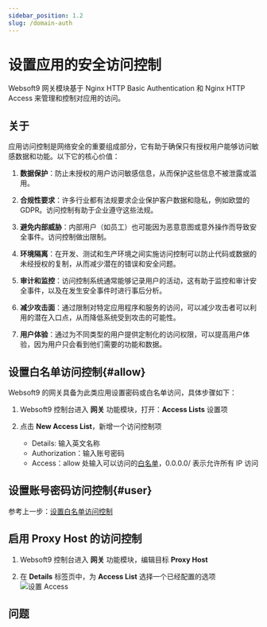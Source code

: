 ```yaml
---
sidebar_position: 1.2
slug: /domain-auth
---
```


# 设置应用的安全访问控制

Websoft9 网关模块基于 Nginx HTTP Basic Authentication 和  Nginx HTTP Access 来管理和控制对应用的访问。

## 关于

应用访问控制是网络安全的重要组成部分，它有助于确保只有授权用户能够访问敏感数据和功能。以下它的核心价值：

1. **数据保护**：防止未授权的用户访问敏感信息，从而保护这些信息不被泄露或滥用。

2. **合规性要求**：许多行业都有法规要求企业保护客户数据和隐私，例如欧盟的 GDPR。访问控制有助于企业遵守这些法规。

4. **避免内部威胁**：内部用户（如员工）也可能因为恶意意图或意外操作而导致安全事件。访问控制做出限制。

5. **环境隔离**：在开发、测试和生产环境之间实施访问控制可以防止代码或数据的未经授权的复制，从而减少潜在的错误和安全问题。

6. **审计和监控**：访问控制系统通常能够记录用户的活动，这有助于监控和审计安全事件，以及在发生安全事件时进行事后分析。

7. **减少攻击面**：通过限制对特定应用程序和服务的访问，可以减少攻击者可以利用的潜在入口点，从而降低系统受到攻击的可能性。

8. **用户体验**：通过为不同类型的用户提供定制化的访问权限，可以提高用户体验，因为用户只会看到他们需要的功能和数据。


## 设置白名单访问控制{#allow}

Websoft9 的网关具备为此类应用设置密码或白名单访问，具体步骤如下：

1. Websoft9 控制台进入 **网关** 功能模块，打开：**Access Lists** 设置项

2. 点击 **New Access List**，新增一个访问控制项

   - Details: 输入英文名称
   - Authorization：输入账号密码
   - Access：allow 处输入可以访问的[白名单](https://nginx.org/en/docs/http/ngx_http_access_module.html#allow)，0.0.0.0/ 表示允许所有 IP 访问

## 设置账号密码访问控制{#user}

参考上一步：[设置白名单访问控制](#allow)

## 启用 Proxy Host 的访问控制

1. Websoft9 控制台进入 **网关** 功能模块，编辑目标 **Proxy Host**

2. 在 **Details** 标签页中，为 **Access List** 选择一个已经配置的选项
   ![设置 Access](./assets/websoft9-gateway-setaccess.png)

## 问题

